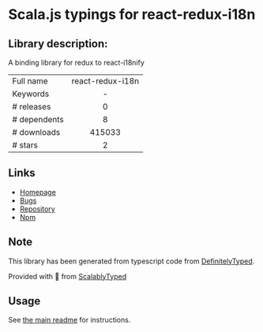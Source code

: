 
# Scala.js typings for react-redux-i18n


## Library description:
A binding library for redux to react-i18nify

|                    |                 |
| ------------------ | :-------------: |
| Full name          | react-redux-i18n |
| Keywords           | - |
| # releases         | 0 |
| # dependents       | 8 |
| # downloads        | 415033 |
| # stars            | 2 |

## Links
- [Homepage](https://github.com/zoover/react-redux-i18n#readme)
- [Bugs](https://github.com/zoover/react-redux-i18n/issues)
- [Repository](https://github.com/zoover/react-redux-i18n)
- [Npm](https://www.npmjs.com/package/react-redux-i18n)
    


## Note
This library has been generated from typescript code from [DefinitelyTyped](https://definitelytyped.org).

Provided with :purple_heart: from [ScalablyTyped](https://github.com/oyvindberg/ScalablyTyped)

## Usage
See [the main readme](../../readme.md) for instructions.


